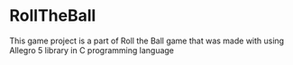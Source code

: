 # RollTheBall
This game project is a part of Roll the Ball game that was made with using Allegro 5 library in C programming language
